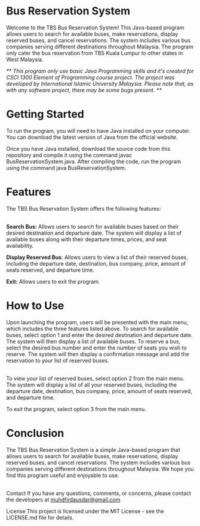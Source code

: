 # Bus Reservation System

Welcome to the TBS Bus Reservation System! This Java-based program allows users to search for available buses, make reservations, display reserved buses, and cancel reservations. The system includes various bus companies serving different destinations throughout Malaysia. The program only cater the bus reservation from TBS Kuala Lumpur to other states in West Malaysia. 

<em>** This program only use basic Java Programming skills and it's created for CSCI 1300 Element of Programming course project. The project was developed by International Islamic University Malaysia. Please note that, as with any software project, there may be some bugs present. **</em>

<h1>Getting Started</h1>
To run the program, you will need to have Java installed on your computer. You can download the latest version of Java from the official website.

Once you have Java installed, download the source code from this repository and compile it using the command javac BusReservationSystem.java. After compiling the code, run the program using the command java BusReservationSystem.

<h1>Features</h1>
The TBS Bus Reservation System offers the following features:<br><br>

<b>Search Bus:</b> Allows users to search for available buses based on their desired destination and departure date. The system will display a list of available buses along with their departure times, prices, and seat availability.<br>

<b>Display Reserved Bus</b>: Allows users to view a list of their reserved buses, including the departure date, destination, bus company, price, amount of seats reserved, and departure time.<br>

<b>Exit:</b> Allows users to exit the program.

<h1>How to Use</h1>
Upon launching the program, users will be presented with the main menu, which includes the three features listed above. To search for available buses, select option 1 and enter the desired destination and departure date. The system will then display a list of available buses. To reserve a bus, select the desired bus number and enter the number of seats you wish to reserve. The system will then display a confirmation message and add the reservation to your list of reserved buses.<br><br>

To view your list of reserved buses, select option 2 from the main menu. The system will display a list of all your reserved buses, including the departure date, destination, bus company, price, amount of seats reserved, and departure time.

To exit the program, select option 3 from the main menu.

<h1>Conclusion</h1>
The TBS Bus Reservation System is a simple Java-based program that allows users to search for available buses, make reservations, display reserved buses, and cancel reservations. The system includes various bus companies serving different destinations throughout Malaysia. We hope you find this program useful and enjoyable to use.<br><br>

Contact
If you have any questions, comments, or concerns, please contact the developers at muhdfirdausdar@gmail.com

License
This project is licensed under the MIT License - see the LICENSE.md file for details.
